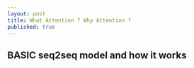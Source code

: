 ```yaml
---
layout: post
title: What Attention ? Why Attention ?
published: true
---
```


## BASIC seq2seq model and how it works